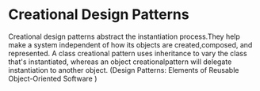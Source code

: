 # Creational Design Patterns

Creational design patterns abstract the instantiation process.They help make a
system independent of how its objects are created,composed, and represented. A
class creational pattern uses inheritance to vary the class that's instantiated,
whereas an object creationalpattern will delegate instantiation to another object. (Design Patterns: Elements of Reusable Object-Oriented Software )
